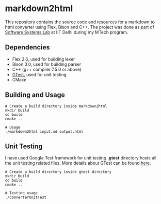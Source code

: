 # markdown2html
This repository contains the source code and resources for a markdown to html converter using Flex, Bison and C++. The project was done as part of [Software Systems Lab](https://www.cse.iitd.ac.in/~srsarangi/courses/2023/cop_701_2023/index.html) at IIT Delhi during my MTech program. 

## Dependencies
- Flex 2.6, used for building lexer
- Bison 3.0, used for building parser
- C++ (g++ compiler 7.5.0 or above)
- [GTest](https://github.com/google/googletest), used for unit testing
- CMake

## Building and Usage
~~~
# Create a build directory inside markdown2html
mkdir build
cd build
cmake ..

# Usage
./markdown2html input.md output.html
~~~

## Unit Testing
I have used Google Test framework for unit testing. **gtest** directory hosts all the unit testing related files. More details about GTest can be found [here](https://github.com/google/googletest).
~~~
# Create a build directory inside gtest directory
mkdir build
cd build
cmake ..

# Testing usage
./converterUnitTest
~~~
